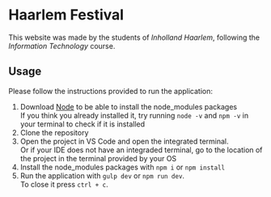 # Haarlem Festival
This website was made by the students of *Inholland Haarlem*, following the *Information Technology* course.

## Usage
Please follow the instructions provided to run the application:

1. Download [Node](https://nodejs.org/en/download/) to be able to install the node_modules packages<br/>If you think you already installed it, try running `node -v` and `npm -v` in your terminal to check if it is installed
2. Clone the repository
3. Open the project in VS Code and open the integrated terminal.<br/>Or if your IDE does not have an integraded terminal, go to the location of the project in the terminal provided by your OS 
4. Install the node_modules packages with `npm i` or `npm install`
5. Run the application with `gulp dev` or `npm run dev`.<br/>To close it press `ctrl + c`.
